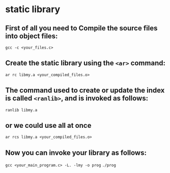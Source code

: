 # static library
## First of all you need to Compile the source files into object files:
```gcc -c <your_files.c>```
## Create the static library using the ```<ar>``` command:
```ar rc libmy.a <your_compiled_files.o>```
## The command used to create or update the index is called ```<ranlib>```, and is invoked as follows:
```ranlib libmy.a```
## or we could use all at once
```ar rcs libmy.a <your_compiled_files.o>```
## Now you can invoke your library as follows:
```gcc <your_main_program.c> -L. -lmy -o prog```
```./prog```
